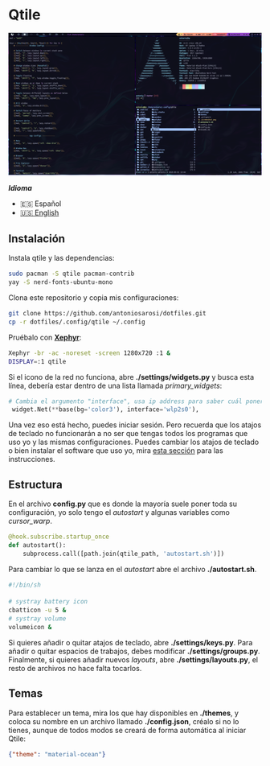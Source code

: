 # Qtile

![Qtile](../../.screenshots/qtile.png)

***Idioma***
- 🇪🇸 Español
- [🇺🇸 English](https://github.com/antoniosarosi/dotfiles/tree/master/.config/qtile)

## Instalación

Instala qtile y las dependencias:

```bash
sudo pacman -S qtile pacman-contrib
yay -S nerd-fonts-ubuntu-mono
```

Clona este repositorio y copia mis configuraciones:

```bash
git clone https://github.com/antoniosarosi/dotfiles.git
cp -r dotfiles/.config/qtile ~/.config
```

Pruébalo con **[Xephyr](https://wiki.archlinux.org/index.php/Xephyr)**:

```bash
Xephyr -br -ac -noreset -screen 1280x720 :1 &
DISPLAY=:1 qtile
```

Si el icono de la red no funciona, abre  **./settings/widgets.py** y busca
esta línea, debería estar dentro de una lista llamada *primary_widgets*:

```python
# Cambia el argumento "interface", usa ip address para saber cuál poner
 widget.Net(**base(bg='color3'), interface='wlp2s0'),
```

Una vez eso está hecho, puedes iniciar sesión. Pero recuerda que los atajos de
teclado no funcionarán a no ser que tengas todos los programas que uso yo y las
mismas configuraciones. Puedes cambiar los atajos de teclado o bien instalar el
software que uso yo, mira
[esta sección](https://github.com/antoniosarosi/dotfiles/blob/master/README.es.md#atajos-de-teclado)
para las instrucciones.

## Estructura

En el archivo **config.py** que es donde la mayoría suele poner toda su
configuración, yo solo tengo el *autostart* y algunas variables como
*cursor_warp*.

```python
@hook.subscribe.startup_once
def autostart():
    subprocess.call([path.join(qtile_path, 'autostart.sh')])
```

Para cambiar lo que se lanza en el *autostart* abre el archivo 
**./autostart.sh**.

```bash
#!/bin/sh

# systray battery icon
cbatticon -u 5 &
# systray volume
volumeicon &
```

Si quieres añadir o quitar atajos de teclado, abre **./settings/keys.py**. Para
añadir o quitar espacios de trabajos, debes modificar **./settings/groups.py**.
Finalmente, si quieres añadir nuevos *layouts*, abre **./settings/layouts.py**,
el resto de archivos no hace falta tocarlos.

## Temas

Para establecer un tema, mira los que hay disponibles en **./themes**, y coloca
su nombre en un archivo llamado **./config.json**, créalo si no lo tienes,
aunque de todos modos se creará de forma automática al iniciar Qtile:

```json
{"theme": "material-ocean"}
```
